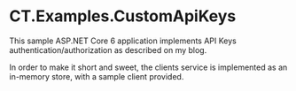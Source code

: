 # CT.Examples.CustomApiKeys

This sample ASP.NET Core 6 application implements API Keys authentication/authorization as described on my blog.

In order to make it short and sweet, the clients service is implemented as an in-memory store, with a sample client provided.